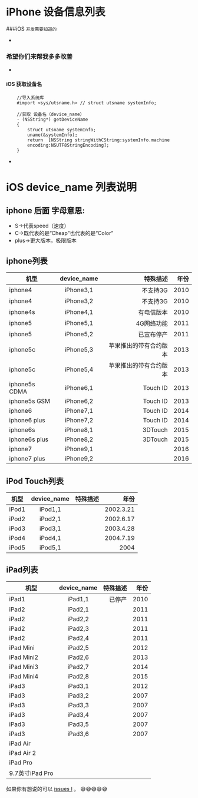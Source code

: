 # iPhone 设备信息列表
###iOS `开发需要知道的`

-

### 希望你们来帮我多多改善

-

#### iOS 获取设备名

```objc
    //导入系统库
    #import <sys/utsname.h> // struct utsname systemInfo;
    
    //获取 设备名（device_name）
    - (NSString*) getDeviceName
    {
        struct utsname systemInfo;
        uname(&systemInfo);
        return  [NSString stringWithCString:systemInfo.machine
        encoding:NSUTF8StringEncoding];
    }
```

-


iOS device_name 列表说明
======================

iphone 后面 字母意思:
------------------
- S->代表speed（速度）
- C->既代表的是“Cheap”也代表的是“Color”
- plus->更大版本，极限版本

iphone列表
---------

|   机型  |device_name| 特殊描述 |   年份   |
|--------|:--------:| --------:|--------:|
|iphone4 |iPhone3,1 |  不支持3G |  2010   |
|iphone4 |iPhone3,2 |  不支持3G |  2010   |
|iphone4s|iPhone4,1 | 有电信版本 |  2010   |
|iphone5 |iPhone5,1 | 4G网络功能 |  2011   |
|iphone5 |iPhone5,2 | 已宣布停产 |  2011   |
|iphone5c|iPhone5,3 |苹果推出的带有合约版本|  2013   |
|iphone5c|iPhone5,4 |苹果推出的带有合约版本|  2013   |
|iphone5s CDMA|iPhone6,1 | Touch ID |  2013   |
|iphone5s GSM|iPhone6,2 | Touch ID |  2013   |
|iphone6 |iPhone7,1 | Touch ID |  2014   |
|iphone6 plus|iPhone7,2 | Touch ID |  2014   |
|iphone6s |iPhone8,1 | 3DTouch |  2015   |
|iphone6s plus |iPhone8,2 | 3DTouch |  2015   |
|iphone7 |iPhone9,1 |          |  2016   |
|iphone7 plus |iPhone9,2 |          |  2016   |


iPod Touch列表
-------------

|   机型  |device_name| 特殊描述  |   年份   |
|--------|:--------:| --------:|--------:|
| iPod1  | iPod1,1  |          |2002.3.21|
| iPod2  | iPod2,1  |          |2002.6.17|
| iPod3  | iPod3,1  |          |2003.4.28|
| iPod4  | iPod4,1  |          |2004.7.19|
| iPod5  | iPod5,1  |          |  2004   |


iPad列表
-------

|   机型  |device_name| 特殊描述  |   年份   |
|--------|:--------:| --------:|--------:|
| iPad1  | iPad1,1  |   已停产  |  2010   |
| iPad2  | iPad2,1  |          |  2011   |
| iPad2  | iPad2,2  |          |  2011   |
| iPad2  | iPad2,3  |          |  2011   |
| iPad2  | iPad2,4  |          |  2011   |
|iPad Mini| iPad2,5  |          |  2012   |
|iPad Mini2| iPad2,6  |          |  2013   |
|iPad Mini3| iPad2,7  |          |  2014   |
|iPad Mini4| iPad2,8  |          |  2015   |
| iPad3  | iPad3,1  |          |  2012   |
| iPad3  | iPad3,2  |          |  2007   |
| iPad3  | iPad3,3  |          |  2007   |
| iPad3  | iPad3,4  |          |  2007   |
| iPad3  | iPad3,5  |          |  2007   |
| iPad3  | iPad3,6  |          |  2007   |
|iPad Air|          |          |         |
|iPad Air 2|          |          |         |
|iPad Pro|          |          |         |
|9.7英寸iPad Pro|          |          |         |



如果你有想说的可以 [issues I](https://github.com/srxboys/iphoneDevice_List/issues) 。
:sweat_smile::sweat_smile::sweat_smile::sweat_smile::sweat_smile:
